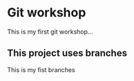 # Git workshop

This is my first git workshop...

## This project uses branches
This is my fist branches
